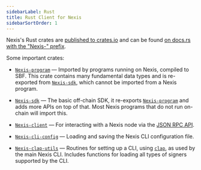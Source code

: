 ```yaml
---
sidebarLabel: Rust
title: Rust Client for Nexis
sidebarSortOrder: 1
---
```


Nexis's Rust crates are [published to crates.io][crates.io] and can be found
[on docs.rs with the "Nexis-" prefix][docs.rs].

[crates.io]: https://crates.io/search?q=Nexis-
[docs.rs]: https://docs.rs/releases/search?query=Nexis-

Some important crates:

- [`Nexis-program`] &mdash; Imported by programs running on Nexis, compiled to
  SBF. This crate contains many fundamental data types and is re-exported from
  [`Nexis-sdk`], which cannot be imported from a Nexis program.

- [`Nexis-sdk`] &mdash; The basic off-chain SDK, it re-exports
  [`Nexis-program`] and adds more APIs on top of that. Most Nexis programs
  that do not run on-chain will import this.

- [`Nexis-client`] &mdash; For interacting with a Nexis node via the
  [JSON RPC API](/docs/rpc).

- [`Nexis-cli-config`] &mdash; Loading and saving the Nexis CLI configuration
  file.

- [`Nexis-clap-utils`] &mdash; Routines for setting up a CLI, using [`clap`],
  as used by the main Nexis CLI. Includes functions for loading all types of
  signers supported by the CLI.

[`Nexis-program`]: https://docs.rs/Nexis-program
[`Nexis-sdk`]: https://docs.rs/Nexis-sdk
[`Nexis-client`]: https://docs.rs/Nexis-client
[`Nexis-cli-config`]: https://docs.rs/Nexis-cli-config
[`Nexis-clap-utils`]: https://docs.rs/Nexis-clap-utils
[`clap`]: https://docs.rs/clap
